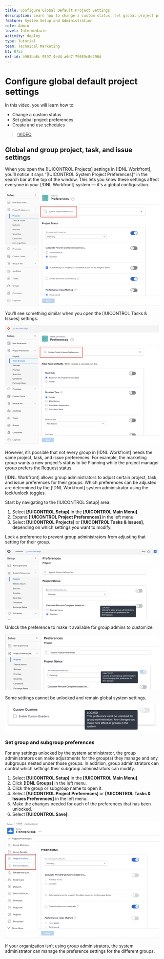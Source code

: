 ```yaml
---
title: Configure Global Default Project Settings
description: Learn how to change a custom status, set global project preferences, and create schedules that are global default settings.
feature: System Setup and Administration
role: Admin
level: Intermediate
activity: deploy
type: Tutorial
team: Technical Marketing
kt: 8753
exl-id: b961ba8c-9597-4ed4-a6d7-79689c8e290d
---
```

# Configure global default project settings

<!---
21.4 updates have been made
--->

In this video, you will learn how to:

* Change a custom status
* Set global project preferences
* Create and use schedules

>[!VIDEO](https://video.tv.adobe.com/v/335065/?quality=12)

## Global and group project, task, and issue settings

When you open the [!UICONTROL Projects] settings in [!DNL Workfront], you’ll notice it says “[!UICONTROL System Project Preferences]” in the search bar at the top of the window. This lets you know these settings affect everyone in your [!DNL Workfront] system — it's a global configuration.

![[!UICONTROL Project Preferences] page in [!UICONTROL Setup]](assets/admin-fund-system-project-preferences-1.png)

You’ll see something similar when you open the [!UICONTROL Tasks & Issues] settings.

![[!UICONTROL Task & Issue Preferences] in [!UICONTROL Setup]](assets/admin-fund-task-issue-preferences-2.png)

However, it’s possible that not every group in [!DNL Workfront] needs the same project, task, and issue preferences. For example, the marketing group wants a new project’s status to be Planning while the project manager group prefers the Request status.

[!DNL Workfront] allows group administrators to adjust certain project, task, and issue preferences for their groups. Which preferences can be adjusted are determined by the [!DNL Workfront] system administrator using the lock/unlock toggles.

Start by navigating to the [!UICONTROL Setup] area:

1. Select **[!UICONTROL Setup]** in the **[!UICONTROL Main Menu]**.
1. Expand **[!UICONTROL Project Preferences]** in the left menu.
1. Select **[!UICONTROL Projects]** or **[!UICONTROL Tasks & Issues]**, depending on which settings you want to modify.
 
Lock a preference to prevent group administrators from adjusting that setting for their group.

![Locked preference message](assets/admin-fund-preferences-locked-3.png)

Unlock the preference to make it available for group admins to customize.

![Unlocked preference message](assets/admin-fund-preferences-unlocked-4.png)

Some settings cannot be unlocked and remain global system settings.

![Locked preference message](assets/admin-fund-preferences-always-locked-5.png)

### Set group and subgroup preferences

For any settings unlocked by the system administrator, the group administrators can make adjustments for the group(s) they manage and any subgroups nested under those groups. In addition, group administrators can control which settings their subgroup administrators can modify. 

1. Select **[!UICONTROL Setup]** in the **[!UICONTROL Main Menu]**.
1. Click **[!DNL Groups]** in the left menu.
1. Click the group or subgroup name to open it.
1. Select **[!UICONTROL Project Preferences]** or **[!UICONTROL Tasks & Issues Preferences]** in the left menu.
1. Make the changes needed for each of the preferences that has been unlocked.
1. Select **[!UICONTROL Save]**.

![[!UICONTROL Project Status] section on [!UICONTROL Group] page](assets/admin-fund-group-preferences.png)

If your organization isn’t using group administrators, the system administrator can manage the preference settings for the different groups. 

<!---
learn more URLs and guides
Create or edit a group status 
Group administrators 
Configure system-wide project preferences 
Configure project preferences for a group 
Configure task and issue preferences for a group 
Create and modify a group’s schedule 
--->
